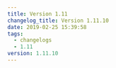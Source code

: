 ```yaml
---
title: Version 1.11
changelog_title: Version 1.11.10
date: 2019-02-25 15:39:58
tags:
  - changelogs
  - 1.11
version: 1.11.10
---
```


<script src="https://gist.github.com/spinnaker-release/5cbb402297feb85f82482a73e9428967.js"/>
